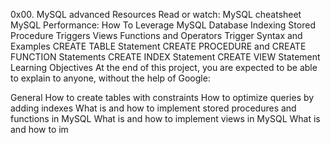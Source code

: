 0x00. MySQL advanced
Resources
Read or watch:
MySQL cheatsheet
MySQL Performance: How To Leverage MySQL Database Indexing
Stored Procedure
Triggers
Views
Functions and Operators
Trigger Syntax and Examples
CREATE TABLE Statement
CREATE PROCEDURE and CREATE FUNCTION Statements
CREATE INDEX Statement
CREATE VIEW Statement
Learning Objectives
At the end of this project, you are expected to be able to explain to anyone, without the help of Google:

General
How to create tables with constraints How to optimize queries by adding indexes What is and how to implement stored procedures and functions in MySQL What is and how to implement views in MySQL What is and how to im
